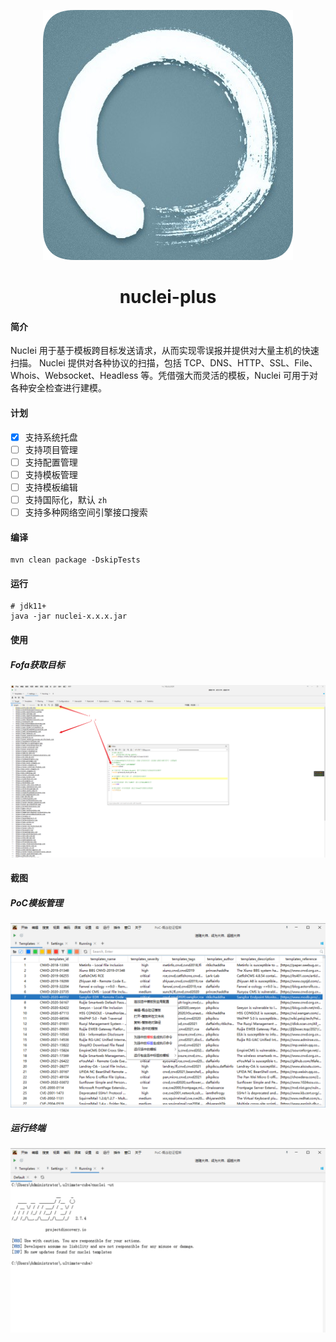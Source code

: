 <div align=center style="margin-top: 10px;">

![nuclei-plus-icon](doc/images/icon.png)
<h1>nuclei-plus</h1>
</div>

#### 简介

Nuclei 用于基于模板跨目标发送请求，从而实现零误报并提供对大量主机的快速扫描。
Nuclei 提供对各种协议的扫描，包括 TCP、DNS、HTTP、SSL、File、Whois、Websocket、Headless 等。凭借强大而灵活的模板，Nuclei 可用于对各种安全检查进行建模。

#### 计划
- [x] 支持系统托盘
- [ ] 支持项目管理
- [ ] 支持配置管理
- [ ] 支持模板管理
- [ ] 支持模板编辑
- [ ] 支持国际化，默认 `zh`
- [ ] 支持多种网络空间引擎接口搜索

#### 编译
```shell
mvn clean package -DskipTests
```

#### 运行
```shell
# jdk11+
java -jar nuclei-x.x.x.jar
```

#### 使用
##### Fofa获取目标
![PoC模板管理](doc/images/usage/img.png)


#### 截图

##### PoC模板管理

![PoC模板管理](doc/images/img_1.png)


##### 运行终端

![运行终端](doc/images/img_2.png)
